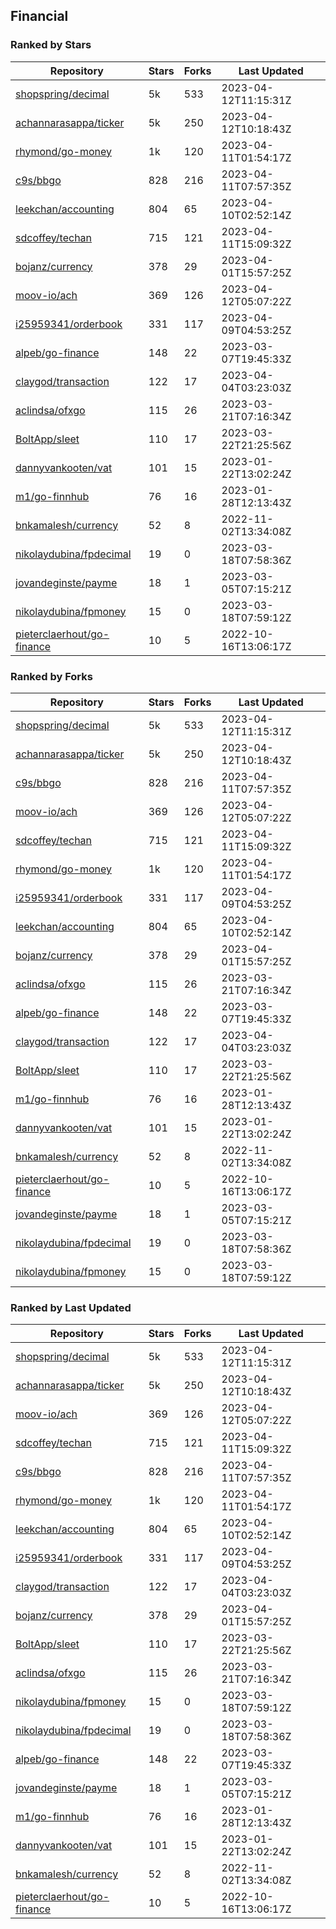 ## Financial

### Ranked by Stars

| Repository | Stars | Forks | Last Updated |
|------------|-------|-------|--------------|
| [shopspring/decimal](https://github.com/shopspring/decimal) | 5k | 533 | 2023-04-12T11:15:31Z |
| [achannarasappa/ticker](https://github.com/achannarasappa/ticker) | 5k | 250 | 2023-04-12T10:18:43Z |
| [rhymond/go-money](https://github.com/rhymond/go-money) | 1k | 120 | 2023-04-11T01:54:17Z |
| [c9s/bbgo](https://github.com/c9s/bbgo) | 828 | 216 | 2023-04-11T07:57:35Z |
| [leekchan/accounting](https://github.com/leekchan/accounting) | 804 | 65 | 2023-04-10T02:52:14Z |
| [sdcoffey/techan](https://github.com/sdcoffey/techan) | 715 | 121 | 2023-04-11T15:09:32Z |
| [bojanz/currency](https://github.com/bojanz/currency) | 378 | 29 | 2023-04-01T15:57:25Z |
| [moov-io/ach](https://github.com/moov-io/ach) | 369 | 126 | 2023-04-12T05:07:22Z |
| [i25959341/orderbook](https://github.com/i25959341/orderbook) | 331 | 117 | 2023-04-09T04:53:25Z |
| [alpeb/go-finance](https://github.com/alpeb/go-finance) | 148 | 22 | 2023-03-07T19:45:33Z |
| [claygod/transaction](https://github.com/claygod/transaction) | 122 | 17 | 2023-04-04T03:23:03Z |
| [aclindsa/ofxgo](https://github.com/aclindsa/ofxgo) | 115 | 26 | 2023-03-21T07:16:34Z |
| [BoltApp/sleet](https://github.com/BoltApp/sleet) | 110 | 17 | 2023-03-22T21:25:56Z |
| [dannyvankooten/vat](https://github.com/dannyvankooten/vat) | 101 | 15 | 2023-01-22T13:02:24Z |
| [m1/go-finnhub](https://github.com/m1/go-finnhub) | 76 | 16 | 2023-01-28T12:13:43Z |
| [bnkamalesh/currency](https://github.com/bnkamalesh/currency) | 52 | 8 | 2022-11-02T13:34:08Z |
| [nikolaydubina/fpdecimal](https://github.com/nikolaydubina/fpdecimal) | 19 | 0 | 2023-03-18T07:58:36Z |
| [jovandeginste/payme](https://github.com/jovandeginste/payme) | 18 | 1 | 2023-03-05T07:15:21Z |
| [nikolaydubina/fpmoney](https://github.com/nikolaydubina/fpmoney) | 15 | 0 | 2023-03-18T07:59:12Z |
| [pieterclaerhout/go-finance](https://github.com/pieterclaerhout/go-finance) | 10 | 5 | 2022-10-16T13:06:17Z |

### Ranked by Forks

| Repository | Stars | Forks | Last Updated |
|------------|-------|-------|--------------|
| [shopspring/decimal](https://github.com/shopspring/decimal) | 5k | 533 | 2023-04-12T11:15:31Z |
| [achannarasappa/ticker](https://github.com/achannarasappa/ticker) | 5k | 250 | 2023-04-12T10:18:43Z |
| [c9s/bbgo](https://github.com/c9s/bbgo) | 828 | 216 | 2023-04-11T07:57:35Z |
| [moov-io/ach](https://github.com/moov-io/ach) | 369 | 126 | 2023-04-12T05:07:22Z |
| [sdcoffey/techan](https://github.com/sdcoffey/techan) | 715 | 121 | 2023-04-11T15:09:32Z |
| [rhymond/go-money](https://github.com/rhymond/go-money) | 1k | 120 | 2023-04-11T01:54:17Z |
| [i25959341/orderbook](https://github.com/i25959341/orderbook) | 331 | 117 | 2023-04-09T04:53:25Z |
| [leekchan/accounting](https://github.com/leekchan/accounting) | 804 | 65 | 2023-04-10T02:52:14Z |
| [bojanz/currency](https://github.com/bojanz/currency) | 378 | 29 | 2023-04-01T15:57:25Z |
| [aclindsa/ofxgo](https://github.com/aclindsa/ofxgo) | 115 | 26 | 2023-03-21T07:16:34Z |
| [alpeb/go-finance](https://github.com/alpeb/go-finance) | 148 | 22 | 2023-03-07T19:45:33Z |
| [claygod/transaction](https://github.com/claygod/transaction) | 122 | 17 | 2023-04-04T03:23:03Z |
| [BoltApp/sleet](https://github.com/BoltApp/sleet) | 110 | 17 | 2023-03-22T21:25:56Z |
| [m1/go-finnhub](https://github.com/m1/go-finnhub) | 76 | 16 | 2023-01-28T12:13:43Z |
| [dannyvankooten/vat](https://github.com/dannyvankooten/vat) | 101 | 15 | 2023-01-22T13:02:24Z |
| [bnkamalesh/currency](https://github.com/bnkamalesh/currency) | 52 | 8 | 2022-11-02T13:34:08Z |
| [pieterclaerhout/go-finance](https://github.com/pieterclaerhout/go-finance) | 10 | 5 | 2022-10-16T13:06:17Z |
| [jovandeginste/payme](https://github.com/jovandeginste/payme) | 18 | 1 | 2023-03-05T07:15:21Z |
| [nikolaydubina/fpdecimal](https://github.com/nikolaydubina/fpdecimal) | 19 | 0 | 2023-03-18T07:58:36Z |
| [nikolaydubina/fpmoney](https://github.com/nikolaydubina/fpmoney) | 15 | 0 | 2023-03-18T07:59:12Z |

### Ranked by Last Updated

| Repository | Stars | Forks | Last Updated |
|------------|-------|-------|--------------|
| [shopspring/decimal](https://github.com/shopspring/decimal) | 5k | 533 | 2023-04-12T11:15:31Z |
| [achannarasappa/ticker](https://github.com/achannarasappa/ticker) | 5k | 250 | 2023-04-12T10:18:43Z |
| [moov-io/ach](https://github.com/moov-io/ach) | 369 | 126 | 2023-04-12T05:07:22Z |
| [sdcoffey/techan](https://github.com/sdcoffey/techan) | 715 | 121 | 2023-04-11T15:09:32Z |
| [c9s/bbgo](https://github.com/c9s/bbgo) | 828 | 216 | 2023-04-11T07:57:35Z |
| [rhymond/go-money](https://github.com/rhymond/go-money) | 1k | 120 | 2023-04-11T01:54:17Z |
| [leekchan/accounting](https://github.com/leekchan/accounting) | 804 | 65 | 2023-04-10T02:52:14Z |
| [i25959341/orderbook](https://github.com/i25959341/orderbook) | 331 | 117 | 2023-04-09T04:53:25Z |
| [claygod/transaction](https://github.com/claygod/transaction) | 122 | 17 | 2023-04-04T03:23:03Z |
| [bojanz/currency](https://github.com/bojanz/currency) | 378 | 29 | 2023-04-01T15:57:25Z |
| [BoltApp/sleet](https://github.com/BoltApp/sleet) | 110 | 17 | 2023-03-22T21:25:56Z |
| [aclindsa/ofxgo](https://github.com/aclindsa/ofxgo) | 115 | 26 | 2023-03-21T07:16:34Z |
| [nikolaydubina/fpmoney](https://github.com/nikolaydubina/fpmoney) | 15 | 0 | 2023-03-18T07:59:12Z |
| [nikolaydubina/fpdecimal](https://github.com/nikolaydubina/fpdecimal) | 19 | 0 | 2023-03-18T07:58:36Z |
| [alpeb/go-finance](https://github.com/alpeb/go-finance) | 148 | 22 | 2023-03-07T19:45:33Z |
| [jovandeginste/payme](https://github.com/jovandeginste/payme) | 18 | 1 | 2023-03-05T07:15:21Z |
| [m1/go-finnhub](https://github.com/m1/go-finnhub) | 76 | 16 | 2023-01-28T12:13:43Z |
| [dannyvankooten/vat](https://github.com/dannyvankooten/vat) | 101 | 15 | 2023-01-22T13:02:24Z |
| [bnkamalesh/currency](https://github.com/bnkamalesh/currency) | 52 | 8 | 2022-11-02T13:34:08Z |
| [pieterclaerhout/go-finance](https://github.com/pieterclaerhout/go-finance) | 10 | 5 | 2022-10-16T13:06:17Z |

